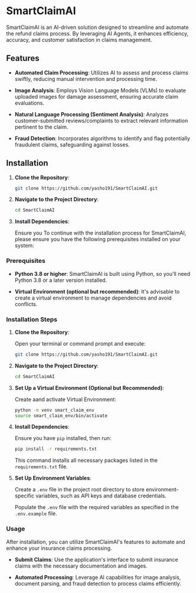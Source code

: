 # SmartClaimAI

SmartClaimAI is an AI-driven solution designed to streamline and automate the refund claims process. By leveraging AI Agents, it enhances efficiency, accuracy, and customer satisfaction in claims management.

## Features

- **Automated Claim Processing**: Utilizes AI to assess and process claims swiftly, reducing manual intervention and processing time.

- **Image Analysis**: Employs Vision Language Models (VLMs) to evaluate uploaded images for damage assessment, ensuring accurate claim evaluations.

- **Natural Language Processing (Sentiment Analysis)**: Analyzes customer-submitted reviews/complaints to extract relevant information pertinent to the claim.

- **Fraud Detection**: Incorporates algorithms to identify and flag potentially fraudulent claims, safeguarding against losses.

## Installation

1. **Clone the Repository**:

   ```bash
   git clone https://github.com/yasho191/SmartClaimAI.git
   ```

2. **Navigate to the Project Directory**:

   ```bash
   cd SmartClaimAI
   ```

3. **Install Dependencies**:

   Ensure you To continue with the installation process for SmartClaimAI, please ensure you have the following prerequisites installed on your system:


### Prerequisites

- **Python 3.8 or higher**: SmartClaimAI is built using Python, so you'll need Python 3.8 or a later version installed.

- **Virtual Environment (optional but recommended)**: It's advisable to create a virtual environment to manage dependencies and avoid conflicts.

### Installation Steps

1. **Clone the Repository**:

   Open your terminal or command prompt and execute:

   ```bash
   git clone https://github.com/yasho191/SmartClaimAI.git
   ```

2. **Navigate to the Project Directory**:

    ```bash
    cd SmartClaimAI
    ```

3. **Set Up a Virtual Environment (Optional but Recommended)**:

    Create aand activate Virtual Environment:

    ```bash
    python -m venv smart_claim_env
    source smart_claim_env/bin/activate
    ```

4. **Install Dependencies**:

   Ensure you have `pip` installed, then run:

   ```bash
   pip install -r requirements.txt
   ```

   This command installs all necessary packages listed in the `requirements.txt` file.

4. **Set Up Environment Variables**:

   Create a `.env` file in the project root directory to store environment-specific variables, such as API keys and database credentials.

   Populate the `.env` file with the required variables as specified in the `.env.example` file.

### Usage

After installation, you can utilize SmartClaimAI's features to automate and enhance your insurance claims processing.

- **Submit Claims**: Use the application's interface to submit insurance claims with the necessary documentation and images.

- **Automated Processing**: Leverage AI capabilities for image analysis, document parsing, and fraud detection to process claims efficiently.
